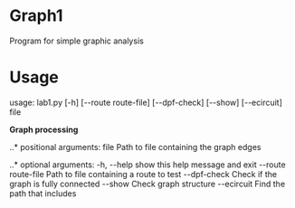 # Graph1 

Program for simple graphic analysis

# Usage

usage: lab1.py [-h] [--route route-file] [--dpf-check] [--show] [--ecircuit] file

**Graph processing**

..* positional arguments:
  file                Path to file containing the graph edges

..* optional arguments:
  -h, --help          show this help message and exit
  --route route-file  Path to file containing a route to test
  --dpf-check         Check if the graph is fully connected
  --show              Check graph structure
  --ecircuit          Find the path that includes
